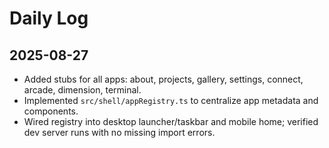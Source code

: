 # Daily Log

## 2025-08-27
- Added stubs for all apps: about, projects, gallery, settings, connect, arcade, dimension, terminal.
- Implemented `src/shell/appRegistry.ts` to centralize app metadata and components.
- Wired registry into desktop launcher/taskbar and mobile home; verified dev server runs with no missing import errors.


